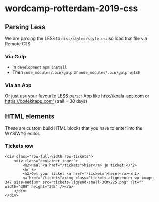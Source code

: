 # wordcamp-rotterdam-2019-css

## Parsing Less

We are parsing the LESS to `dist/styles/style.css` so load that file via Remote CSS.

### Via Gulp

- In `development` `npm install`
- Then `node_modules/.bin/gulp` or `node_modules/.bin/gulp watch`

### Via an App
Or just use your favourite LESS parser App like http://koala-app.com or https://codekitapp.com/ (trail = 30 days)


## HTML elements
These are custom build HTML blocks that you have to enter into the WYSIWYG editor.

### Tickets row
 

```
<div class="row-full-width row-tickets">
    <div class="container-inner">
        <h2>Haal <a href="/tickets">hier</a> je ticket!</h2>
        <hr />
        <h2>Get your ticket <a href="/tickets">here!</a></h2>
        <a href="/tickets"><img class="tickets aligncenter wp-image-347 size-medium" src="tickets-liggend-small-300x225.png" alt="" width="300" height="225" /></a>
    </div>
</div>
```
